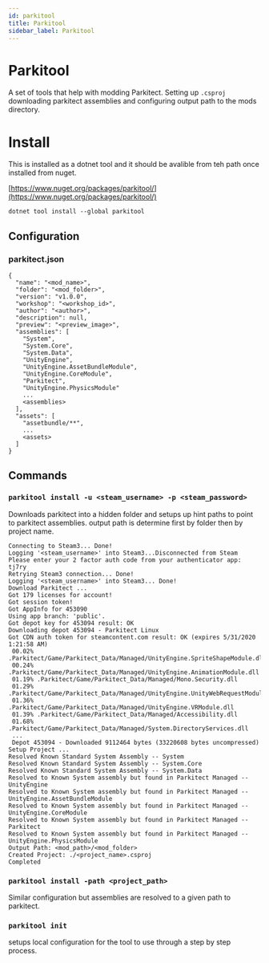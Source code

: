 ```yaml
---
id: parkitool
title: Parkitool
sidebar_label: Parkitool
---
```


# Parkitool

A set of tools that help with modding Parkitect. Setting up `.csproj` downloading parkitect assemblies and configuring output path to the mods directory. 

# Install

This is installed as a dotnet tool and it should be avalible from teh path once installed from nuget.

[https://www.nuget.org/packages/parkitool/](https://www.nuget.org/packages/parkitool/)

```
dotnet tool install --global parkitool
```

## Configuration

### parkitect.json
```
{
  "name": "<mod_name>",
  "folder": "<mod_folder>",
  "version": "v1.0.0",
  "workshop": "<workshop_id>",
  "author": "<author>",
  "description": null,
  "preview": "<preview_image>",
  "assemblies": [
    "System",
    "System.Core",
    "System.Data",
    "UnityEngine",
    "UnityEngine.AssetBundleModule",
    "UnityEngine.CoreModule",
    "Parkitect",
    "UnityEngine.PhysicsModule"
    ...
    <assemblies>
  ],
  "assets": [
    "assetbundle/**",
    ...
    <assets>
  ]
}
```

## Commands

### `parkitool install -u <steam_username> -p <steam_password>`

Downloads parkitect into a hidden folder and setups up hint paths to point to parkitect assemblies. output path is determine first by folder then by project name.


```
Connecting to Steam3... Done!
Logging '<steam_username>' into Steam3...Disconnected from Steam
Please enter your 2 factor auth code from your authenticator app: tj7ry
Retrying Steam3 connection... Done!
Logging '<steam_username>' into Steam3... Done!
Download Parkitect ...
Got 179 licenses for account!
Got session token!
Got AppInfo for 453090
Using app branch: 'public'.
Got depot key for 453094 result: OK
Downloading depot 453094 - Parkitect Linux
Got CDN auth token for steamcontent.com result: OK (expires 5/31/2020 1:21:58 AM)
 00.02% .Parkitect/Game/Parkitect_Data/Managed/UnityEngine.SpriteShapeModule.dll
 00.24% .Parkitect/Game/Parkitect_Data/Managed/UnityEngine.AnimationModule.dll
 01.19% .Parkitect/Game/Parkitect_Data/Managed/Mono.Security.dll
 01.29% .Parkitect/Game/Parkitect_Data/Managed/UnityEngine.UnityWebRequestModule.dll
 01.36% .Parkitect/Game/Parkitect_Data/Managed/UnityEngine.VRModule.dll
 01.39% .Parkitect/Game/Parkitect_Data/Managed/Accessibility.dll
 01.68% .Parkitect/Game/Parkitect_Data/Managed/System.DirectoryServices.dll
 ...
 Depot 453094 - Downloaded 9112464 bytes (33220608 bytes uncompressed)
Setup Project ...
Resolved Known Standard System Assembly -- System
Resolved Known Standard System Assembly -- System.Core
Resolved Known Standard System Assembly -- System.Data
Resolved to Known System assembly but found in Parkitect Managed -- UnityEngine
Resolved to Known System assembly but found in Parkitect Managed -- UnityEngine.AssetBundleModule
Resolved to Known System assembly but found in Parkitect Managed -- UnityEngine.CoreModule
Resolved to Known System assembly but found in Parkitect Managed -- Parkitect
Resolved to Known System assembly but found in Parkitect Managed -- UnityEngine.PhysicsModule
Output Path: <mod_path>/<mod_folder>
Created Project: ./<project_name>.csproj
Completed
```

### `parkitool install -path <project_path>`

Similar configuration but assemblies are resolved to a given path to parkitect.


### `parkitool init`

setups local configuration for the tool to use through a step  by step process.  
